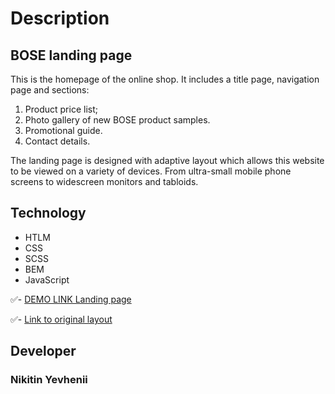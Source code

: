 # Description

## BOSE landing page

  This is the homepage of the online shop. It includes a title page, navigation page and sections:
 1. Product price list;
 2. Photo gallery of new BOSE product samples.
 3. Promotional guide.
 4. Contact details.

The landing page is designed with adaptive layout which allows this website to be viewed on a variety of devices. From ultra-small mobile phone screens to widescreen monitors and tabloids.

## Technology

- HTLM
- CSS
- SCSS
- BEM
- JavaScript

:white_check_mark:- [DEMO LINK Landing page](https://evgenynikitinevgeny.github.io/project_miami_landing/)


:white_check_mark:- [Link to original layout](https://github.com/EvgenyNikitinEvgeny/project_miami_landing](https://www.figma.com/file/OMjQNb3hg1LKMV4OwyQ3Ao/BOSE?type=design&node-id=26-51&t=fO1NgopoJFdCyVZZ-0)https://www.figma.com/file/OMjQNb3hg1LKMV4OwyQ3Ao/BOSE?type=design&node-id=26-51&t=fO1NgopoJFdCyVZZ-0)

## Developer

### Nikitin Yevhenii
